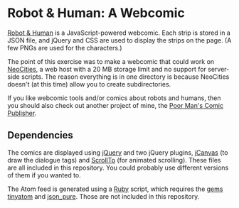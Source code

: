 # Robot & Human: A Webcomic

[Robot & Human](http://robotandhuman.neocities.org/) is a JavaScript-powered webcomic.  Each strip is stored in a JSON file, and jQuery and CSS are used to display the strips on the page.  (A few PNGs are used for the characters.)

The point of this exercise was to make a webcomic that could work on [NeoCities](http://neocities.org/), a web host with a 20 MB storage limit and no support for server-side scripts.  The reason everything is in one directory is because NeoCities doesn't (at this time) allow you to create subdirectories.

If you like webcomic tools and/or comics about robots and humans, then you should also check out another project of mine, the [Poor Man's Comic Publisher](https://github.com/Triskaideka/comicpub).


## Dependencies

The comics are displayed using [jQuery](http://jquery.com/) and two jQuery plugins, [jCanvas](http://plugins.jquery.com/jcanvas/) (to draw the dialogue tags) and [ScrollTo](http://flesler.blogspot.com/2007/10/jqueryscrollto.html) (for animated scrolling).  These files are all included in this repository.  You could probably use different versions of them if you wanted to.

The Atom feed is generated using a [Ruby](http://www.ruby-lang.org/) script, which requires the [gems](http://rubygems.org/) [tinyatom](http://rubygems.org/gems/tinyatom) and [json_pure](http://rubygems.org/gems/json_pure).  Those are not included in this repository.